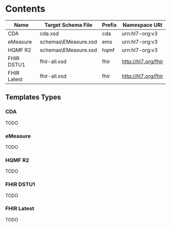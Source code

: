 # Contents

| Name | Target Schema File | Prefix | Namespace URI |
| ---- | ------------------ | ------ | ------------- |
| CDA | cda.xsd | cda | urn:hl7-org:v3 |
| eMeasure | schemas\EMeasure.xsd | ems | urn:hl7-org:v3 |
| HQMF R2 | schemas\EMeasure.xsd | hqmf | urn:hl7-org:v3 |
| FHIR DSTU1 | fhir-all.xsd | fhir | http://hl7.org/fhir |
| FHIR Latest | fhir-all.xsd | fhir | http://hl7.org/fhir |

## Templates Types

### CDA

TODO

### eMeasure

TODO

### HQMF R2

TODO

### FHIR DSTU1

TODO

### FHIR Latest

TODO